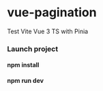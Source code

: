 # vue-pagination
 Test Vite Vue 3 TS with Pinia

### Launch project
#### npm install
#### npm run dev
